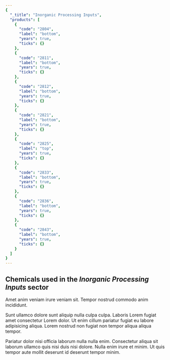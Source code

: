 ```yaml
---
{
  "_title": "Inorganic Processing Inputs",
  "products": [
    {
      "code": "2804",
      "label": "bottom",
      "years": true,
      "ticks": {}
    },
    {
      "code": "2811",
      "label": "bottom",
      "years": true,
      "ticks": {}
    },
    {
      "code": "2812",
      "label": "bottom",
      "years": true,
      "ticks": {}
    },
    {
      "code": "2821",
      "label": "bottom",
      "years": true,
      "ticks": {}
    },
    {
      "code": "2825",
      "label": "top",
      "years": true,
      "ticks": {}
    },
    {
      "code": "2833",
      "label": "bottom",
      "years": true,
      "ticks": {}
    },
    {
      "code": "2836",
      "label": "bottom",
      "years": true,
      "ticks": {}
    },
    {
      "code": "2843",
      "label": "bottom",
      "years": true,
      "ticks": {}
    }
  ]
}
---
```


## Chemicals used in the _Inorganic Processing Inputs_ sector

Amet anim veniam irure veniam sit. Tempor nostrud commodo anim incididunt.

Sunt ullamco dolore sunt aliquip nulla culpa culpa. Laboris Lorem fugiat amet consectetur Lorem dolor. Ut enim cillum pariatur fugiat eu labore adipisicing aliqua. Lorem nostrud non fugiat non tempor aliqua aliqua tempor.

Pariatur dolor nisi officia laborum nulla nulla enim. Consectetur aliqua sit laborum ullamco quis nisi duis nisi dolore. Nulla enim irure et minim. Ut quis tempor aute mollit deserunt id deserunt tempor minim.